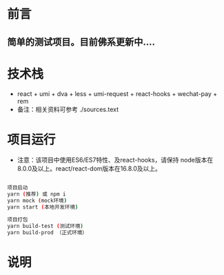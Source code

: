 # 前言
简单的测试项目。目前佛系更新中....
- 


# 技术栈
- react + umi + dva + less + umi-request + react-hooks + wechat-pay + rem
- 备注：相关资料可参考 ./sources.text

# 项目运行
- 注意：该项目中使用ES6/ES7特性、及react-hooks，请保持 node版本在8.0.0及以上。react/react-dom版本在16.8.0及以上。
```bash

项目启动
yarn (推荐) 或 npm i
yarn mock (mock环境)
yarn start (本地开发环境)

项目打包
yarn build-test (测试环境)
yarn build-prod （正式环境）

```
# 说明





